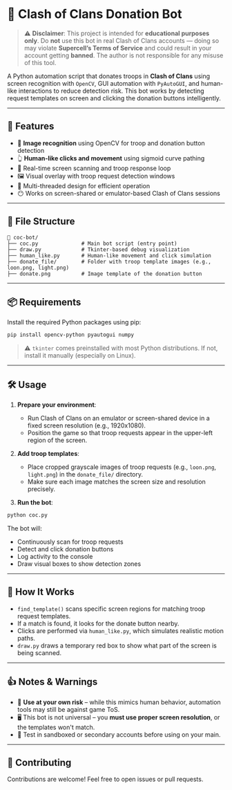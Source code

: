 # 🤖 Clash of Clans Donation Bot

> ⚠️ **Disclaimer**: This project is intended for **educational purposes only**.
> Do **not** use this bot in real Clash of Clans accounts — doing so may violate **Supercell’s Terms of Service** and could result in your account getting **banned**. The author is not responsible for any misuse of this tool.

A Python automation script that donates troops in **Clash of Clans** using screen recognition with `OpenCV`, GUI automation with `PyAutoGUI`, and human-like interactions to reduce detection risk. This bot works by detecting request templates on screen and clicking the donation buttons intelligently.

---

## 🚀 Features

* 🧠 **Image recognition** using OpenCV for troop and donation button detection
* 👆 **Human-like clicks and movement** using sigmoid curve pathing
* 🤭 Real-time screen scanning and troop response loop
* 🖼️ Visual overlay with troop request detection windows
* 🥵 Multi-threaded design for efficient operation
* 😶️ Works on screen-shared or emulator-based Clash of Clans sessions

---

## 📂 File Structure

```
📁 coc-bot/
├── coc.py              # Main bot script (entry point)
├── draw.py             # Tkinter-based debug visualization
├── human_like.py       # Human-like movement and click simulation
├── donate_file/        # Folder with troop template images (e.g., loon.png, light.png)
├── donate.png          # Image template of the donation button
```

---

## 📦 Requirements

Install the required Python packages using pip:

```bash
pip install opencv-python pyautogui numpy
```

> ⚠️ `tkinter` comes preinstalled with most Python distributions. If not, install it manually (especially on Linux).

---

## 🛠️ Usage

1. **Prepare your environment**:

   * Run Clash of Clans on an emulator or screen-shared device in a fixed screen resolution (e.g., 1920x1080).
   * Position the game so that troop requests appear in the upper-left region of the screen.

2. **Add troop templates**:

   * Place cropped grayscale images of troop requests (e.g., `loon.png`, `light.png`) in the `donate_file/` directory.
   * Make sure each image matches the screen size and resolution precisely.

3. **Run the bot**:

```bash
python coc.py
```

The bot will:

* Continuously scan for troop requests
* Detect and click donation buttons
* Log activity to the console
* Draw visual boxes to show detection zones

---

## 🧠 How It Works

* `find_template()` scans specific screen regions for matching troop request templates.
* If a match is found, it looks for the donate button nearby.
* Clicks are performed via `human_like.py`, which simulates realistic motion paths.
* `draw.py` draws a temporary red box to show what part of the screen is being scanned.

---

## 👍 Notes & Warnings

* 🔐 **Use at your own risk** – while this mimics human behavior, automation tools may still be against game ToS.
* 🖥️ This bot is not universal – you **must use proper screen resolution**, or the templates won't match.
* 🧪 Test in sandboxed or secondary accounts before using on your main.

---

## 🤛 Contributing

Contributions are welcome! Feel free to open issues or pull requests.
